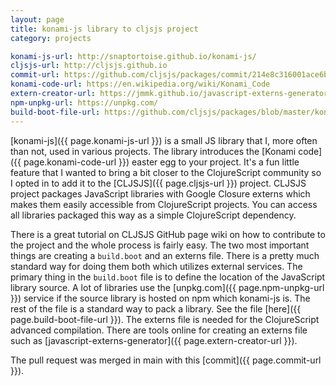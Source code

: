 ```yaml
---
layout: page
title: konami-js library to cljsjs project
category: projects

konami-js-url: http://snaptortoise.github.io/konami-js/
cljsjs-url: http://cljsjs.github.io
commit-url: https://github.com/cljsjs/packages/commit/214e8c316001ace6b262829c4d4eabfb63b7bad6
konami-code-url: https://en.wikipedia.org/wiki/Konami_Code
extern-creator-url: https://jmmk.github.io/javascript-externs-generator/
npm-unpkg-url: https://unpkg.com/
build-boot-file-url: https://github.com/cljsjs/packages/blob/master/konami/build.boot
---
```


[konami-js]({{ page.konami-js-url }}) is a small JS library that I,
more often than not, used in various projects. The library introduces
the [Konami code]({{ page.konami-code-url }}) easter egg to your project.
It's a fun little feature that I wanted to bring a bit closer to the ClojureScript
community so I opted in to add it to the [CLJSJS]({{ page.cljsjs-url }}) project.
CLJSJS project packages JavaScript libraries with Google Closure externs which
makes them easily accessible from ClojureScript projects. You can access all
libraries packaged this way as a simple ClojureScript dependency.

There is a great tutorial on CLJSJS GitHub page wiki on how to contribute
to the project and the whole process is fairly easy. The two most important
things are creating a `build.boot` and an externs file. There is a
pretty much standard way for doing them both which utilizes external 
services. The primary thing in the `build.boot` file is to define the location
of the JavaScript library source. A lot of libraries use the [unpkg.com]({{ page.npm-unpkg-url }})
service if the source library is hosted on npm which konami-js is. The rest
of the file is a standard way to pack a library. See the file [here]({{ page.build-boot-file-url }}).
The externs file is needed for the ClojureScript advanced compilation.
There are tools online for creating an externs file such as [javascript-externs-generator]({{ page.extern-creator-url }}).

The pull request was merged in main with this [commit]({{ page.commit-url }}).
